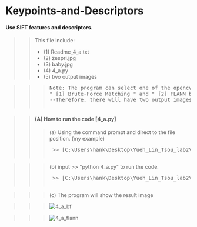 # Keypoints-and-Descriptors
#### Use SIFT features and descriptors.

>> This file include:  </br>
>>* (1) Readme_4_a.txt </br>
>>* (2) zespri.jpg </br>
>>* (3) baby.jpg </br>
>>* (4) 4_a.py </br>
>>* (5) two output images </br>

>>> <pre>Note: The program can select one of the opencv matching function below:</br>" [1] Brute-Force Matching " and " [2] FLANN based Matcher "</br>--Therefore, there will have two output images for the program

>> #### (A) How to run the code [4_a.py]
>>> (a) Using the command prompt and direct to the file position. (my example)
>>> <pre> >> [C:\Users\hank\Desktop\Yueh_Lin_Tsou_lab2\4\a]

>>> (b) input >> "python 4_a.py" to run the code.
>>> <pre> >> [C:\Users\hank\Desktop\Yueh_Lin_Tsou_lab2\4\a>python 4_a.py]

>>> (c) The program will show the result image

>>> ![4_a_bf](https://user-images.githubusercontent.com/28382639/35773272-f12e05dc-0901-11e8-991e-f3b2739c1237.jpg)

>>> ![4_a_flann](https://user-images.githubusercontent.com/28382639/35773276-01fab932-0902-11e8-9b0b-a210df32e5bc.jpg)

